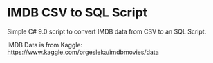 # IMDB CSV to SQL Script

Simple C# 9.0 script to convert IMDB data from CSV to an SQL Script.

IMDB Data is from Kaggle:
https://www.kaggle.com/orgesleka/imdbmovies/data
